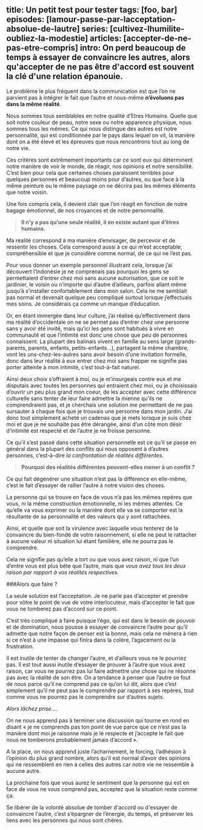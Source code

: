 title: Un petit test pour tester
tags: [foo, bar]
episodes: [lamour-passe-par-lacceptation-absolue-de-lautre]
series: [cultivez-lhumilite-oubliez-la-modestie]
articles: [accepter-de-ne-pas-etre-compris]
intro: On perd beaucoup de temps à essayer de convaincre les autres, alors qu'accepter de ne pas être d'accord est souvent la clé d'une relation épanouie.
---
Le problème le plus fréquent dans la communication est que l’on ne parvient pas à intégrer le fait que l’autre et nous-même **n’évoluons pas dans la même réalité**.

Nous sommes tous semblables en notre qualité d’Etres Humains. Quelle que soit notre couleur de peau, notre sexe ou notre apparence physique, nous sommes tous les mêmes. Ce qui nous distingue des autres est notre personnalité, qui est conditionnée par le pays dans lequel on vit, la manière dont on a été élevé et les épreuves que nous rencontrons tout au long de notre vie.

Ces critères sont extrêmement importants car ce sont eux qui déterminent notre manière de voir le monde, de réagir, nos opinions et notre sensibilité. C’est bien pour cela que certaines choses paraissent terribles pour quelques personnes et beaucoup moins pour d’autres, ou que face à la même peinture ou le même paysage on ne décrira pas les mêmes éléments que notre voisin.

Une fois compris cela, il devient clair que l’on réagit en fonction de notre bagage émotionnel, de nos croyances et de notre personnalité.

>**Il n’y a pas qu’une seule réalité, il en existe autant que d’êtres humains**.

Ma réalité correspond à ma manière d’envisager, de percevoir et de ressentir les choses. Cela correspond aussi à ce qui m’est acceptable, compréhensible et que je considère comme normal, de ce qui ne l’est pas. 

Pour vous donner un exemple personnel illustrant cela, lorsque j’ai découvert l’Indonésie je ne comprenais pas pourquoi les gens se permettaient d’entrer chez moi sans aucune autorisation, que ce soit le jardinier, le voisin ou n’importe qui d’autre d’ailleurs, parfois allant même jusqu’à s’installer confortablement dans mon salon. Cela ne me semblait pas normal et devenait quelque peu compliqué surtout lorsque j’effectuais mes soins. Je considérais ça comme un manque d’éducation.

Or, en étant immergée dans leur culture, j’ai réalisé qu’effectivement dans ma réalité d’occidentale on ne se permet pas d’entrer chez une personne sans y avoir été invité, mais qu’ici les gens sont habitués à vivre en communauté et que l’intimité est donc une chose que peu de personnes connaissent. La plupart des balinais vivent en famille au sens large (grands-parents, parents, enfants, petits-enfants…), partagent la même chambre, vont les uns-chez-les-autres sans avoir besoin d’une invitation formelle, donc dans leur réalité à eux entrer chez moi sans frapper ne signifie pas porter atteinte à mon intimité, c’est tout-à-fait naturel.

Ainsi deux choix s’offraient à moi, ou je m’insurgeais contre eux et me disputais avec toutes les personnes qui entraient chez moi, ou je choisissais d’ouvrir un peu plus grand mon coeur, de les accepter avec cette différence culturelle sans tenter de leur faire admettre la mienne qu’ils ne comprendraient pas, et je cherchais une solution me permettant de ne pas sursauter à chaque fois que je trouvais une personne dans mon jardin. J’ai donc tout simplement acheté un cadenas que je mets lorsque je suis chez moi et que je ne souhaite pas être dérangée, ainsi d’un côté mon désir d’intimité est respecté et de l’autre je ne froisse personne.

Ce qu’il s’est passé dans cette situation personnelle est ce qu’il se passe en général dans la plupart des conflits qui nous opposent à d’autres personnes, c’est-à-dire *la confrontation de réalités différentes*.

>**Pourquoi des réalités différentes peuvent-elles mener à un conflit ?**

Ce qui fait dégénérer une situation n’est pas la différence en elle-même, c’est le fait d’essayer de rallier l’autre à notre vision des choses.

La personne qui se trouve en face de vous n’a pas les mêmes repères que vous, ni la même construction émotionnelle, ni les mêmes attentes. Ce qu’elle va vous exprimer ou la manière dont elle va se comporter est la résultante de sa personnalité et des valeurs qui y sont rattachées.

Ainsi, et quelle que soit la virulence avec laquelle vous tenterez de la convaincre du bien-fondé de votre raisonnement, si elle ne peut le rattacher à aucune valeur ni situation lui étant familière, elle ne pourra pas le comprendre. 

Cela ne signifie pas qu’elle a tort ou que vous avez raison, ni que l’un d’entre vous est plus bête que l’autre, mais que *vous avez tous les deux raison par rapport à vos réalités respectives*.

###Alors que faire ?

La seule solution est l’acceptation. Je ne parle pas d’accepter et prendre pour vôtre le point de vue de votre interlocuteur, mais d’accepter le fait que vous ne tomberez pas d’accord sur ce point.

C’est très compliqué à faire puisque l’égo, qui est dans le besoin de pouvoir et de domination, nous pousse à essayer de convaincre l’autre pour qu’il admette que notre façon de penser est la bonne, mais cela ne mènera à rien si ce n’est à une impasse qui finira dans la colère, l’agacement ou la frustration.

Il est inutile de tenter de changer l’autre, et d’ailleurs vous ne le pourriez pas. Il est tout aussi inutile d’essayer de prouver à l’autre que vous avez raison, car vous ne pourrez pas lui faire admettre une chose qui ne résonne pas avec la réalité de son être. On a tendance à penser que l’autre se fout de nous parce qu’il ne comprend pas ce qu’on lui dit, alors que c’est simplement qu’il ne peut pas le comprendre par rapport à ses repères, tout comme vous ne pourrez pas le comprendre sur d’autres sujets.

*Alors lâchez prise….* 

On ne nous apprend pas à terminer une discussion qui tourne en rond en disant « je ne comprends pas ton point de vue parce que ce n’est pas la manière dont moi je raisonne mais je le respecte et j’accepte le fait que nous ne tomberons probablement jamais d’accord ». 

A la place, on nous apprend juste l’acharnement, le forcing, l’adhésion à l’opinion du plus grand nombre, alors qu’il est normal d’avoir des opinions qui ne ressemblent en rien à celles des autres car notre vie ne ressemble à aucune autre.

La prochaine fois que vous aurez le sentiment que la personne qui est en face de vous ne vous comprend pas, acceptez que la situation reste comme ça. 

Se libérer de la volonté absolue de tomber d'accord ou d'essayer de convaincre l'autre, c’est s’épargner de l’énergie, du temps, et préserver les liens avec les personnes qui nous sont chères.
